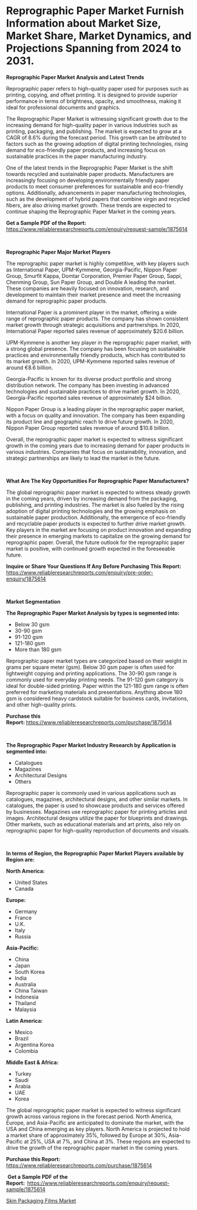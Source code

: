 <p><h1>Reprographic Paper Market Furnish Information about Market Size, Market Share, Market Dynamics, and Projections Spanning from 2024 to 2031.</h1></p><p><strong>Reprographic Paper Market Analysis and Latest Trends</strong></p>
<p><p>Reprographic paper refers to high-quality paper used for purposes such as printing, copying, and offset printing. It is designed to provide superior performance in terms of brightness, opacity, and smoothness, making it ideal for professional documents and graphics.</p><p>The Reprographic Paper Market is witnessing significant growth due to the increasing demand for high-quality paper in various industries such as printing, packaging, and publishing. The market is expected to grow at a CAGR of 8.6% during the forecast period. This growth can be attributed to factors such as the growing adoption of digital printing technologies, rising demand for eco-friendly paper products, and increasing focus on sustainable practices in the paper manufacturing industry.</p><p>One of the latest trends in the Reprographic Paper Market is the shift towards recycled and sustainable paper products. Manufacturers are increasingly focusing on developing environmentally friendly paper products to meet consumer preferences for sustainable and eco-friendly options. Additionally, advancements in paper manufacturing technologies, such as the development of hybrid papers that combine virgin and recycled fibers, are also driving market growth. These trends are expected to continue shaping the Reprographic Paper Market in the coming years.</p></p>
<p><strong>Get a Sample PDF of the Report:&nbsp;</strong> <a href="https://www.reliableresearchreports.com/enquiry/request-sample/1875614">https://www.reliableresearchreports.com/enquiry/request-sample/1875614</a></p>
<p>&nbsp;</p>
<p><strong>Reprographic Paper Major Market Players</strong></p>
<p><p>The reprographic paper market is highly competitive, with key players such as International Paper, UPM-Kymmene, Georgia-Pacific, Nippon Paper Group, Smurfit Kappa, Domtar Corporation, Premier Paper Group, Sappi, Chenming Group, Sun Paper Group, and Double A leading the market. These companies are heavily focused on innovation, research, and development to maintain their market presence and meet the increasing demand for reprographic paper products.</p><p>International Paper is a prominent player in the market, offering a wide range of reprographic paper products. The company has shown consistent market growth through strategic acquisitions and partnerships. In 2020, International Paper reported sales revenue of approximately $20.6 billion.</p><p>UPM-Kymmene is another key player in the reprographic paper market, with a strong global presence. The company has been focusing on sustainable practices and environmentally friendly products, which has contributed to its market growth. In 2020, UPM-Kymmene reported sales revenue of around €8.6 billion.</p><p>Georgia-Pacific is known for its diverse product portfolio and strong distribution network. The company has been investing in advanced technologies and sustainable practices to drive market growth. In 2020, Georgia-Pacific reported sales revenue of approximately $24 billion.</p><p>Nippon Paper Group is a leading player in the reprographic paper market, with a focus on quality and innovation. The company has been expanding its product line and geographic reach to drive future growth. In 2020, Nippon Paper Group reported sales revenue of around $10.8 billion.</p><p>Overall, the reprographic paper market is expected to witness significant growth in the coming years due to increasing demand for paper products in various industries. Companies that focus on sustainability, innovation, and strategic partnerships are likely to lead the market in the future.</p></p>
<p>&nbsp;</p>
<p><strong>What Are The Key Opportunities For Reprographic Paper Manufacturers?</strong></p>
<p><p>The global reprographic paper market is expected to witness steady growth in the coming years, driven by increasing demand from the packaging, publishing, and printing industries. The market is also fueled by the rising adoption of digital printing technologies and the growing emphasis on sustainable paper production. Additionally, the emergence of eco-friendly and recyclable paper products is expected to further drive market growth. Key players in the market are focusing on product innovation and expanding their presence in emerging markets to capitalize on the growing demand for reprographic paper. Overall, the future outlook for the reprographic paper market is positive, with continued growth expected in the foreseeable future.</p></p>
<p><strong>Inquire or Share Your Questions If Any Before Purchasing This Report:</strong> <a href="https://www.reliableresearchreports.com/enquiry/pre-order-enquiry/1875614">https://www.reliableresearchreports.com/enquiry/pre-order-enquiry/1875614</a></p>
<p>&nbsp;</p>
<p><strong>Market Segmentation</strong></p>
<p><strong>The Reprographic Paper Market Analysis by types is segmented into:</strong></p>
<p><ul><li>Below 30 gsm</li><li>30-90 gsm</li><li>91-120 gsm</li><li>121-180 gsm</li><li>More than 180 gsm</li></ul></p>
<p><p>Reprographic paper market types are categorized based on their weight in grams per square meter (gsm). Below 30 gsm paper is often used for lightweight copying and printing applications. The 30-90 gsm range is commonly used for everyday printing needs. The 91-120 gsm category is ideal for double-sided printing. Paper within the 121-180 gsm range is often preferred for marketing materials and presentations. Anything above 180 gsm is considered heavy cardstock suitable for business cards, invitations, and other high-quality prints.</p></p>
<p><strong>Purchase this Report:&nbsp;</strong><a href="https://www.reliableresearchreports.com/purchase/1875614">https://www.reliableresearchreports.com/purchase/1875614</a></p>
<p>&nbsp;</p>
<p><strong>The Reprographic Paper Market Industry Research by Application is segmented into:</strong></p>
<p><ul><li>Catalogues</li><li>Magazines</li><li>Architectural Designs</li><li>Others</li></ul></p>
<p><p>Reprographic paper is commonly used in various applications such as catalogues, magazines, architectural designs, and other similar markets. In catalogues, the paper is used to showcase products and services offered by businesses. Magazines use reprographic paper for printing articles and images. Architectural designs utilize the paper for blueprints and drawings. Other markets, such as educational materials and art prints, also rely on reprographic paper for high-quality reproduction of documents and visuals.</p></p>
<p>&nbsp;</p>
<p><strong>In terms of Region, the Reprographic Paper Market Players available by Region are:</strong></p>
<p>
    <p> <strong> North America: </strong>
        <ul>
            <li>United States</li>
            <li>Canada</li>
        </ul>
        </p> 
    <p> <strong> Europe: </strong>
        <ul>
            <li>Germany</li>
            <li>France</li>
            <li>U.K.</li>
            <li>Italy</li>
            <li>Russia</li>
        </ul>
        </p> 
    <p> <strong> Asia-Pacific: </strong>
        <ul>
            <li>China</li>
            <li>Japan</li>
            <li>South Korea</li>
            <li>India</li>
            <li>Australia</li>
            <li>China Taiwan</li>
            <li>Indonesia</li>
            <li>Thailand</li>
            <li>Malaysia</li>
        </ul>
        </p> 
    <p> <strong> Latin America: </strong>
        <ul>
            <li>Mexico</li>
            <li>Brazil</li>
            <li>Argentina Korea</li>
            <li>Colombia</li>
        </ul>
        </p> 
    <p> <strong> Middle East & Africa: </strong>
        <ul>
            <li>Turkey</li>
            <li>Saudi</li>
            <li>Arabia</li>
            <li>UAE</li>
            <li>Korea</li>
        </ul>
    </p>
    </p>
<p><p>The global reprographic paper market is expected to witness significant growth across various regions in the forecast period. North America, Europe, and Asia-Pacific are anticipated to dominate the market, with the USA and China emerging as key players. North America is projected to hold a market share of approximately 35%, followed by Europe at 30%, Asia-Pacific at 25%, USA at 7%, and China at 3%. These regions are expected to drive the growth of the reprographic paper market in the coming years.</p></p>
<p><strong>Purchase this Report: </strong><a href="https://www.reliableresearchreports.com/purchase/1875614">https://www.reliableresearchreports.com/purchase/1875614</a></p>
<p>&nbsp;<strong>Get a Sample PDF of the Report:&nbsp;&nbsp;</strong><a href="https://www.reliableresearchreports.com/enquiry/request-sample/1875614">https://www.reliableresearchreports.com/enquiry/request-sample/1875614</a></p>
<p><strong></strong></p>
<p><p><a href="https://github.com/Sherrillcrooksxa8i18ucf2m/Market-Research-Report-List-1/blob/main/skin-packaging-films-market.md">Skin Packaging Films Market</a></p></p>